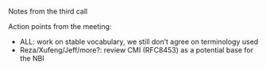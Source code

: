 Notes from the third call

Action points from the meeting:
* ALL: work on stable vocabulary, we still don’t agree on terminology used
* Reza/Xufeng/Jeff/more?: review CMI (RFC8453) as a potential base for the NBI
